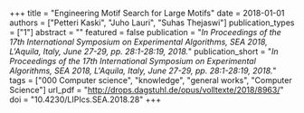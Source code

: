 +++
title = "Engineering Motif Search for Large Motifs"
date = 2018-01-01
authors = ["Petteri Kaski", "Juho Lauri", "Suhas Thejaswi"]
publication_types = ["1"]
abstract = ""
featured = false
publication = "*In Proceedings of the 17th International Symposium on Experimental Algorithms, SEA 2018, L'Aquila, Italy, June 27-29, pp. 28:1-28:19, 2018.*"
publication_short = "*In Proceedings of the 17th International Symposium on Experimental Algorithms, SEA 2018, L'Aquila, Italy, June 27-29, pp. 28:1-28:19, 2018.*"
tags = ["000 Computer science", "knowledge", "general works", "Computer Science"]
url_pdf = "http://drops.dagstuhl.de/opus/volltexte/2018/8963/"
doi = "10.4230/LIPIcs.SEA.2018.28"
+++
